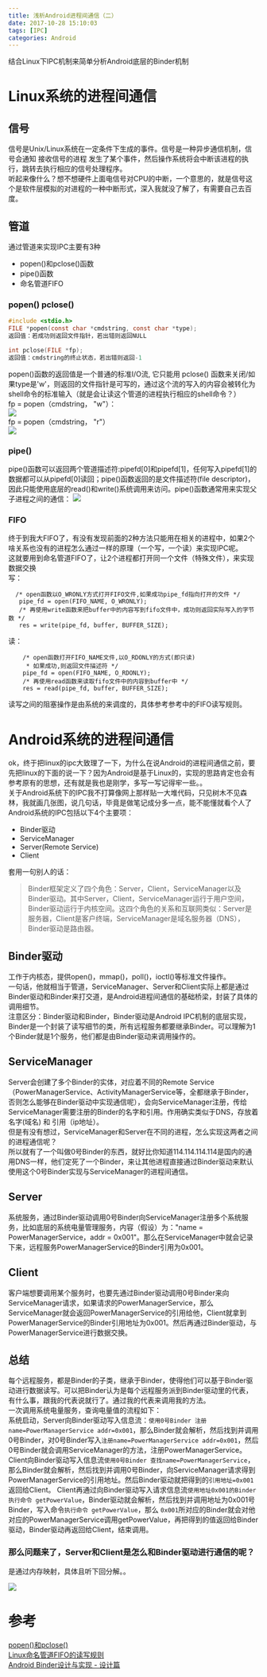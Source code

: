 ```yaml
---
title: 浅析Android进程间通信（二）
date: 2017-10-28 15:10:03
tags: [IPC]
categories: Android
---
```

结合Linux下IPC机制来简单分析Android底层的Binder机制
<!-- more -->
# Linux系统的进程间通信
## 信号
信号是Unix/Linux系统在一定条件下生成的事件。信号是一种异步通信机制，信号会通知 接收信号的进程 发生了某个事件，然后操作系统将会中断该进程的执行，跳转去执行相应的信号处理程序。  
听起来像什么？想不想硬件上面电信号对CPU的中断，一个意思的，就是信号这个是软件层模拟的对进程的一种中断形式，深入我就没了解了，有需要自己去百度。
## 管道
通过管道来实现IPC主要有3种
- popen()和pclose()函数
- pipe()函数
- 命名管道FIFO

### popen() pclose()
```c
#include <stdio.h>
FILE *popen(const char *cmdstring, const char *type);
返回值：若成功则返回文件指针，若出错则返回NULL

int pclose(FILE *fp);
返回值：cmdstring的终止状态，若出错则返回-1
```
popen()函数的返回值是一个普通的标准I/O流, 它只能用 pclose() 函数来关闭/如果type是'w'，则返回的文件指针是可写的，通过这个流的写入的内容会被转化为shell命令的标准输入（就是会让读这个管道的进程执行相应的shell命令？）  
fp = popen（cmdstring， "w"）：  
![](http://images.cnitblog.com/blog/468825/201402/221953109902246.jpg)  
fp = popen（cmdstring， "r"）   
![](http://images.cnitblog.com/blog/468825/201402/221953097004287.jpg)
### pipe()
pipe()函数可以返回两个管道描述符:pipefd[0]和pipefd[1]，任何写入pipefd[1]的数据都可以从pipefd[0]读回；pipe()函数返回的是文件描述符(file descriptor)，因此只能使用底层的read()和write()系统调用来访问。pipe()函数通常用来实现父子进程之间的通信：
 ![](http://img.blog.csdn.net/20161223173958916)

### FIFO
终于到我大FIFO了，有没有发现前面的2种方法只能用在相关的进程中，如果2个啥关系也没有的进程怎么通过一样的原理（一个写，一个读）来实现IPC呢。  
这就要用到命名管道FIFO了，让2个进程都打开同一个文件（特殊文件），来实现数据交换  
 写：
 ```
   /* open函数以O_WRONLY方式打开FIFO文件,如果成功pipe_fd指向打开的文件 */  
    pipe_fd = open(FIFO_NAME, O_WRONLY);  
    /* 再使用write函数来把buffer中的内容写到fifo文件中，成功则返回实际写入的字节数 */  
    res = write(pipe_fd, buffer, BUFFER_SIZE);  
 ```
读：
```
    /* open函数打开FIFO_NAME文件,以O_RDONLY的方式(即只读) 
     * 如果成功,则返回文件描述符 */  
    pipe_fd = open(FIFO_NAME, O_RDONLY);  
    /* 再使用read函数来读取fifo文件中的内容到buffer中 */  
    res = read(pipe_fd, buffer, BUFFER_SIZE);  
```
读写之间的阻塞操作是由系统的来调度的，具体参考参考中的FIFO读写规则。

# Android系统的进程间通信
ok，终于把linux的ipc大致理了一下，为什么在说Android的进程间通信之前，要先把linux的下面的说一下？因为Android是基于Linux的，实现的思路肯定也会有参考原有的思想，还有就是我也是刚学，多写一写记得牢一些。。  
关于Android系统下的IPC我不打算像网上那样贴一大堆代码，只见树木不见森林，我就画几张图，说几句话，毕竟是做笔记成分多一点，能不能懂就看个人了  
Android系统的IPC包括以下4个主要项：
- Binder驱动
- ServiceManager
- Server(Remote Service)
- Client

套用一句别人的话：
> Binder框架定义了四个角色：Server，Client，ServiceManager以及Binder驱动。其中Server，Client，ServiceManager运行于用户空间，Binder驱动运行于内核空间。这四个角色的关系和互联网类似：Server是服务器，Client是客户终端，ServiceManager是域名服务器（DNS），Binder驱动是路由器。  


## Binder驱动
工作于内核态，提供open()，mmap()，poll()，ioctl()等标准文件操作。  
一句话，他就相当于管道，ServiceManager、Server和Client实际上都是通过Binder驱动和Binder来打交道，是Android进程间通信的基础桥梁，封装了具体的调用细节。  
注意区分：Binder驱动和Binder，Binder驱动是Android IPC机制的底层实现，Binder是一个封装了读写细节的类，所有远程服务都要继承Binder。可以理解为1个Binder就是1个服务，他们都是由Binder驱动来调用操作的。
## ServiceManager
Server会创建了多个Binder的实体，对应着不同的Remote Service（PowerManagerService、ActivityManagerService等，全都继承于Binder，否则怎么能够在Binder驱动中实现通信呢），会向ServiceManager注册，传给ServiceManager需要注册的Binder的名字和引用。作用确实类似于DNS，存放着 名字(域名) 和 引用（ip地址）。  
但是有没有想过，ServiceManager和Server在不同的进程，怎么实现这两者之间的进程通信呢？  
所以就有了一个叫做0号Binder的东西，就好比你知道114.114.114.114是国内的通用DNS一样，他们定死了一个Binder，来让其他进程直接通过Binder驱动来默认使用这个0号Binder实现与ServiceManager的进程间通信。  
## Server
系统服务，通过Binder驱动调用0号Binder向ServiceManager注册多个系统服务，比如底层的系统电量管理服务，内容（假设）为："name = PowerManagerService，addr = 0x001"。那么在ServiceManager中就会记录下来，远程服务PowerManagerService的Binder引用为0x001。
## Client
客户端想要调用某个服务时，也要先通过Binder驱动调用0号Binder来向ServiceManager请求，如果请求的PowerManagerService，那么ServiceManager就会返回PowerManagerService的引用给他，Client就拿到PowerManagerService的Binder引用地址为0x001。然后再通过Binder驱动，与PowerManagerService进行数据交换。

## 总结
每个远程服务，都是Binder的子类，继承于Binder，使得他们可以基于Binder驱动进行数据读写。可以把Binder认为是每个远程服务派到Binder驱动里的代表，有什么事，跟我的代表说就行了。通过我的代表来调用我的方法。  
一次调用系统电量服务，查询电量值的流程如下：  
系统启动，Server向Binder驱动写入信息流：`使用0号Binder 注册name=PowerManagerService addr=0x001`，那么Binder就会解析，然后找到并调用0号Binder，对0号Binder写入`注册name=PowerManagerService addr=0x001`，然后0号Binder就会调用ServiceManager的方法，注册PowerManagerService。  
Client向Binder驱动写入信息流`使用0号Binder 查找name=PowerManagerService`，那么Binder就会解析，然后找到并调用0号Binder，向ServiceManager请求得到PowerManagerService的引用地址。然后Binder驱动就把得到的`引用地址=0x001`返回给Client。
Client再通过向Binder驱动写入请求信息流`使用地址0x001的Binder 执行命令 getPowerValue`，Binder驱动就会解析，然后找到并调用地址为0x001号Binder，写入命令`执行命令 getPowerValue`，那么 `0x001`所对应的Binder就会对他对应的PowerManagerService调用getPowerValue，再把得到的值返回给Binder驱动，Binder驱动再返回给Client，结束调用。
### 那么问题来了，Server和Client是怎么和Binder驱动进行通信的呢？
是通过内存映射，具体且听下回分解。。

![](http://hi.csdn.net/attachment/201102/27/0_1298798582y7c5.gif)

# 参考
[popen()和pclose()](http://www.cnblogs.com/nufangrensheng/p/3561190.html)  
[Linux命名管道FIFO的读写规则](http://blog.csdn.net/MONKEY_D_MENG/article/details/5570468)  
[Android Binder设计与实现 - 设计篇](http://blog.csdn.net/universus/article/details/6211589)